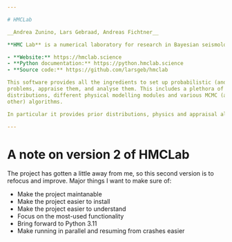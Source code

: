 ```yaml
---

# HMCLab

__Andrea Zunino, Lars Gebraad, Andreas Fichtner__

**HMC Lab** is a numerical laboratory for research in Bayesian seismology, written in Python and Julia. Jump to [Docker one-command setup](#docker-one-command-setup).

- **Website:** https://hmclab.science
- **Python documentation:** https://python.hmclab.science
- **Source code:** https://github.com/larsgeb/hmclab

This software provides all the ingredients to set up probabilistic (and deterministic) inverse
problems, appraise them, and analyse them. This includes a plethora of prior
distributions, different physical modelling modules and various MCMC (and
other) algorithms. 

In particular it provides prior distributions, physics and appraisal algorithms.

---
```


# A note on version 2 of HMCLab

The project has gotten a little away from me, so this second version is to refocus and improve. Major things I want to make sure of:

- Make the project maintanable
- Make the project easier to install
- Make the project easier to understand
- Focus on the most-used functionality
- Bring forward to Python 3.11
- Make running in parallel and resuming from crashes easier